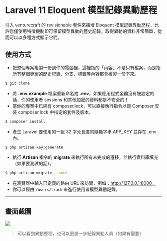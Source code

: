 # Laravel 11 Eloquent 模型記錄異動歷程

引入 venturecraft 的 revisionable 套件來擴增 Eloquent 模型記錄異動歷程，允許您僅使用特徵機制即可保留模型異動的歷史記錄，取得異動的資料非常簡單，從而可以以多種方式顯示它們。

## 使用方式
- 把整個專案複製一份到你的電腦裡，這裡指的「內容」不是只有檔案，而是指所有整個專案的歷史紀錄、分支、標籤等內容都會複製一份下來。
```sh
$ git clone
```
- 將 __.env.example__ 檔案重新命名成 __.env__，如果應用程式金鑰沒有被設定的話，你的使用者 sessions 和其他加密的資料都是不安全的！
- 當你的專案中已經有 composer.lock，可以直接執行指令以讓 Composer 安裝 composer.lock 中指定的套件及版本。
```sh
$ composer install
```
- 產生 Laravel 要使用的一組 32 字元長度的隨機字串 APP_KEY 並存在 .env 內。
```sh
$ php artisan key:generate
```
- 執行 __Artisan__ 指令的 __migrate__ 來執行所有未完成的遷移，並執行資料庫填充（如果要測試的話）。
```sh
$ php artisan migrate --seed
```
- 在瀏覽器中輸入已定義的路由 URL 來訪問，例如：http://127.0.0.1:8000。
- 你可以經由 `/users/track` 來進行使用者模型異動記錄。

----

## 畫面截圖
![](https://i.imgur.com/8ONqjHv.png)
> 可以看到異動歷程，也可以更進一步紀錄異動人員（如果有需要）
